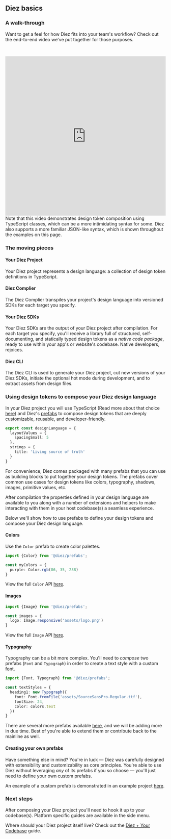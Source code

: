 ## Diez basics

### A walk-through
Want to get a feel for how Diez fits into your team's workflow? Check out the end-to-end video we've put together for those purposes.
<iframe style="margin-top:30px" width="100%" height="500" src="https://www.youtube.com/embed/41xMXV52Uwo" frameborder="0" allow="accelerometer, autoplay, encrypted-media, gyroscope, picture-in-picture" allowfullscreen></iframe>

<div class="aside">Note that this video demonstrates design token composition using TypeScript classes, which can be a more intimidating syntax for some. Diez also supports a more familiar JSON-like syntax, which is shown throughout the examples on this page.</div>

### The moving pieces

#### Your Diez Project

Your Diez project represents a design language: a collection of design token definitions in TypeScript.

#### Diez Complier

The Diez Complier transpiles your project's design language into versioned SDKs for each target you specify.

#### Your Diez SDKs

Your Diez SDKs are the output of your Diez project after compilation. For each target you specify, you'll receive a library full of structured, self-documenting, and statically typed design tokens as a *native code package*, ready to use within your app's or website's codebase.  Native developers, rejoices.

#### Diez CLI

The Diez CLI is used to generate your Diez project, cut new versions of your Diez SDKs, initiate the optional hot mode during development, and to extract assets from design files.

### Using design tokens to compose your Diez design language

In your Diez project you will use TypeScript (Read more about that choice [here](/faq/#typescript)) and Diez's [prefabs](/glossary#prefabs) to compose design tokens that are deeply customizable, reusable, and developer-friendly.


```typescript
export const designLanguage = {
  layoutValues = {
    spacingSmall: 5
  },
  strings = {
    title: 'Living source of truth'
  }
}
```

For convenience, Diez comes packaged with many prefabs that you can use as building blocks to put together your design tokens. The prefabs cover common use cases for design tokens like colors, typography, shadows, images, primitive values, etc.

After compilation the properties defined in your design language are available to you along with a number of extensions and helpers to make interacting with them in your host codebase(s) a seamless experience.

Below we'll show how to use prefabs to define your design tokens and compose your Diez design language.

#### Colors

Use the `Color` prefab to create color palettes.

```typescript
import {Color} from '@diez/prefabs';

const myColors = {
  purple: Color.rgb(86, 35, 238)
}
```

View the full `Color` API [here](/docs/latest/classes/prefabs.color.html).

#### Images

```typescript
import {Image} from '@diez/prefabs';

const images = {
  logo: Image.responsive('assets/logo.png')
}
```

View the full `Image` API [here](/docs/latest/classes/prefabs.image.html).

#### Typography

Typography can be a bit more complex. You'll need to _compose_ two prefabs (`Font` and `Typograph`) in order to create a text style with a custom font.

```typescript
import {Font, Typograph} from '@diez/prefabs';

const textStyles = {
  heading1: new Typograph({
    font: Font.fromFile('assets/SourceSansPro-Regular.ttf'),
    fontSize: 24,
    color: colors.text
  })
}
```

There are several more prefabs available [here](/docs/latest/modules/prefabs.html), and we will be adding more in due time. Best of you're able to extend them or contribute back to the mainline as well.

#### Creating your own prefabs

Have something else in mind? You're in luck — Diez was carefully designed with extensibility and customizability as core principles. You're able to use Diez without leveraging _any_ of its prefabs if you so choose — you'll just need to define your own custom prefabs.

An example of a custom prefab is demonstrated in an example project [here](https://github.com/diez/diez/blob/master/examples/lorem-ipsum/design-language/src/components/Margin.ts).

### Next steps

After composing your Diez project you'll need to hook it up to your codebase(s). Platform specific guides are available in the side menu.

Where should your Diez project itself live? Check out the [Diez + Your Codebase](/getting-started/your-codebase) guide.
